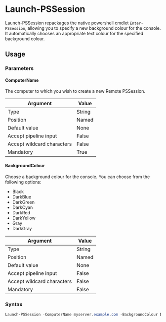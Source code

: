 # Launch-PSSession
Launch-PSSession repackages the native powershell cmdlet `Enter-PSSession`, allowing you to specify a new background colour for the console.  It automatically chooses an appropriate text colour for the specified background colour.
## Usage
### Parameters
#### ComputerName
The computer to which you wish to create a new Remote PSSession.

Argument | Value
--- | ---
Type | String
Position | Named
Default value | None
Accept pipeline input | False
Accept wildcard characters | False
Mandatory | True
#### BackgroundColour
Choose a background colour for the console.  You can choose from the following options:
* Black
* DarkBlue
* DarkGreen
* DarkCyan
* DarkRed
* DarkYellow
* Gray
* DarkGray

Argument | Value
--- | ---
Type | String
Position | Named
Default value | None
Accept pipeline input | False
Accept wildcard characters | False
Mandatory | False
### Syntax
```powershell
Launch-PSSession -ComputerName myserver.example.com -BackgroundColour DarkRed
```